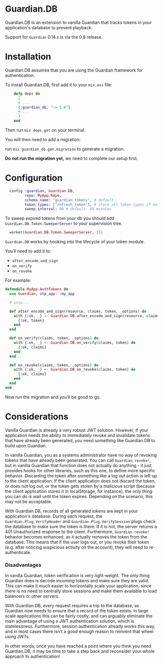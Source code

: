 Guardian.DB
==========

Guardian.DB is an extension to vanilla Guardian that tracks tokens in your
application's database to prevent playback.

Support for `Guardian` 0.14.x is via the 0.8 release.

Installation
==========

Guardian.DB assumes that you are using the Guardian framework for authentication.

To install Guardian.DB, first add it to your `mix.exs` file:

```elixir
    defp deps do
      [
      # ...
      {:guardian_db, "~> 1.0"}
      # ...
      ]
    end
```

Then run `mix deps.get` on your terminal.

You will then need to add a migration:

run `mix guardian_db.gen.migration` to generate a migration.

**Do not run the migration yet,** we need to complete our setup first.

# Configuration

```elixir
  config :guardian, Guardian.DB,
         repo: MyApp.Repo,
         schema_name: "guardian_tokens", # default
         token_types: ["refresh_token"], # store all token types if not set
         sweep_interval: 60 # default: 60 minutes
```

To sweep expired tokens from your db you should add `Guardian.DB.Token.SweeperServer` to your supervision tree.

```elixir
  worker(Guardian.DB.Token.SweeperServer, [])
```

`Guardian.DB` works by hooking into the lifecycle of your token module.

You'll need to add it to:

* `after_encode_and_sign`
* `on_verify`
* `on_revoke`

For example:

```elixir
defmodule MyApp.AuthTokens do
  use Guardian, otp_app: :my_app

  # snip...

  def after_encode_and_sign(resource, claims, token, _options) do
    with {:ok, _} <- Guardian.DB.after_encode_and_sign(resource, claims["typ"], claims, token) do
      {:ok, token}
    end
  end

  def on_verify(claims, token, _options) do
    with {:ok, _} <- Guardian.DB.on_verify(claims, token) do
      {:ok, claims}
    end
  end

  def on_revoke(claims, token, _options) do
    with {:ok, _} <- Guardian.DB.on_revoke(claims, token) do
      {:ok, claims}
    end
  end
end
```

Now run the migration and you'll be good to go.

Considerations
==========

Vanilla Guardian is already a very robust JWT solution. However, if your application needs the ability to immediately revoke and invalidate tokens that have already been generated, you need something like Guardian.DB to build upon Guardian.

In vanilla Guardian, you as a systems administrator have no way of revoking tokens that have already been generated. You can call `Guardian.revoke!`, but in vanilla Guardian that function does not actually do anything - it just provides hooks for other libraries, such as this one, to define more specific behavior. Discarding the token after something like a log out action is left up to the client application. If the client application does not discard the token, or does not log out, or the token gets stolen by a malicious script (because the client application stores it in localStorage, for instance), the only thing you can do is wait until the token expires. Depending on the scenario, this may not be acceptable.

With Guardian.DB, records of all generated tokens are kept in your application's database. During each request, the `Guardian.Plug.VerifyHeader` and `Guardian.Plug.VerifySession` plugs check the database to make sure the token is there. If it is not, the server returns a 401 Unauthorized response to the client. Furthermore, `Guardian.revoke!` behavior becomes enhanced, as it actually removes the token from the database. This means that if the user logs out, or you revoke their token (e.g. after noticing suspicious activity on the account), they will need to re-authenticate.

### Disadvantages

In vanilla Guardian, token verification is very light-weight. The only thing Guardian does is decode incoming tokens and make sure they are valid. This can make it much easier to horizontally scale your application, since there is no need to centrally store sessions and make them available to load balancers or other servers.

With Guardian.DB, every request requires a trip to the database, as Guardian now needs to ensure that a record of the token exists. In large scale applications this can be fairly costly, and can arguably eliminate the main advantage of using a JWT authentication solution, which is statelessness. Furthermore, session authentication already works this way, and in most cases there isn't a good enough reason to reinvent that wheel using JWTs.

In other words, once you have reached a point where you think you need Guardian.DB, it may be time to take a step back and reconsider your whole approach to authentication!
